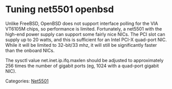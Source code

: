 # Tuning net5501 openbsd

Unlike FreeBSD, OpenBSD does not support interface polling for the VIA VT6105M chips, so performance is limited. Fortunately, a net5501 with the high-end power supply can support some fairly nice NICs. The PCI slot can supply up to 20 watts, and this is sufficient for an Intel PCI-X quad-port NIC. While it will be limited to 32-bit/33 mhz, it will still be significantly faster than the onboard NICs.

The sysctl value net.inet.ip.ifq.maxlen should be adjusted to approximately 256 times the number of gigabit ports (eg, 1024 with a quad-port gigabit NIC). 

Categories: [Net5501](Category_Net5501.md "Category_Net5501")
